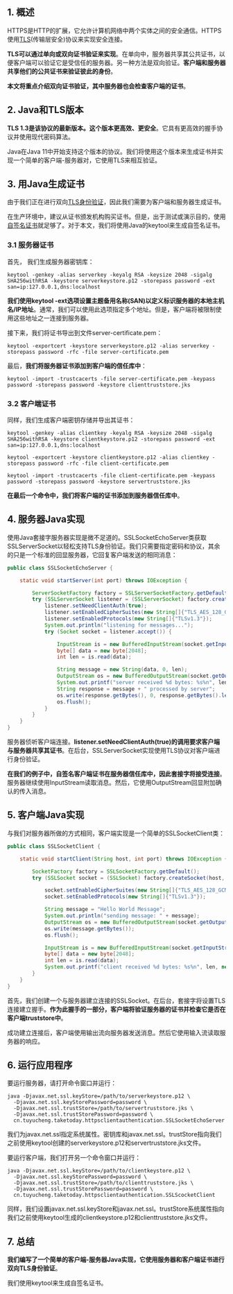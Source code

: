 ## 1. 概述

HTTPS是HTTP的扩展，它允许计算机网络中两个实体之间的安全通信。HTTPS使用[TLS](https://en.wikipedia.org/wiki/Transport_Layer_Security)(传输层安全)协议来实现安全连接。

**TLS可以通过单向或双向证书验证来实现**。在单向中，服务器共享其公共证书，以便客户端可以验证它是受信任的服务器。另一种方法是双向验证。**客户端和服务器共享他们的公共证书来验证彼此的身份**。

**本文将重点介绍双向证书验证，其中服务器也会检查客户端的证书**。

## 2. Java和TLS版本

**TLS 1.3是该协议的最新版本。这个版本更高效、更安全**。它具有更高效的握手协议并使用现代密码算法。

Java在Java 11中开始支持这个版本的协议。我们将使用这个版本来生成证书并实现一个简单的客户端-服务器对，它使用TLS来相互验证。

## 3. 用Java生成证书

由于我们正在进行双向[TLS身份验证](https://baeldung.com/spring-tls-setup)，因此我们需要为客户端和服务器生成证书。

在生产环境中，建议从证书颁发机构购买证书。但是，出于测试或演示目的，使用[自签名证书](https://www.baeldung.com/spring-boot-https-self-signed-certificate)就足够了。对于本文，我们将使用Java的keytool来生成自签名证书。

### 3.1 服务器证书

首先， 我们生成服务器密钥库：

```shell
keytool -genkey -alias serverkey -keyalg RSA -keysize 2048 -sigalg SHA256withRSA -keystore serverkeystore.p12 -storepass password -ext san=ip:127.0.0.1,dns:localhost
```

**我们使用keytool -ext选项设置主题备用名称(SAN)以定义标识服务器的本地主机名/IP地址**。通常，我们可以使用此选项指定多个地址。但是，客户端将被限制使用这些地址之一连接到服务器。

接下来，我们将证书导出到文件server-certificate.pem：

```shell
keytool -exportcert -keystore serverkeystore.p12 -alias serverkey -storepass password -rfc -file server-certificate.pem
```

最后，**我们将服务器证书添加到客户端的信任库中**：

```shell
keytool -import -trustcacerts -file server-certificate.pem -keypass password -storepass password -keystore clienttruststore.jks
```

### 3.2 客户端证书

同样，我们生成客户端密钥存储并导出其证书：

```shell
keytool -genkey -alias clientkey -keyalg RSA -keysize 2048 -sigalg SHA256withRSA -keystore clientkeystore.p12 -storepass password -ext san=ip:127.0.0.1,dns:localhost

keytool -exportcert -keystore clientkeystore.p12 -alias clientkey -storepass password -rfc -file client-certificate.pem

keytool -import -trustcacerts -file client-certificate.pem -keypass password -storepass password -keystore servertruststore.jks
```

**在最后一个命令中，我们将客户端的证书添加到服务器信任库中**。

## 4. 服务器Java实现

使用Java套接字服务器实现是微不足道的。SSLSocketEchoServer类获取SSLServerSocket以轻松支持TLS身份验证。我们只需要指定密码和协议，其余的只是一个标准的回显服务器，它回复客户端发送的相同消息：

```java
public class SSLSocketEchoServer {

    static void startServer(int port) throws IOException {

        ServerSocketFactory factory = SSLServerSocketFactory.getDefault();
        try (SSLServerSocket listener = (SSLServerSocket) factory.createServerSocket(port)) {
            listener.setNeedClientAuth(true);
            listener.setEnabledCipherSuites(new String[]{"TLS_AES_128_GCM_SHA256"});
            listener.setEnabledProtocols(new String[]{"TLSv1.3"});
            System.out.println("listening for messages...");
            try (Socket socket = listener.accept()) {

                InputStream is = new BufferedInputStream(socket.getInputStream());
                byte[] data = new byte[2048];
                int len = is.read(data);

                String message = new String(data, 0, len);
                OutputStream os = new BufferedOutputStream(socket.getOutputStream());
                System.out.printf("server received %d bytes: %s%n", len, message);
                String response = message + " processed by server";
                os.write(response.getBytes(), 0, response.getBytes().length);
                os.flush();
            }
        }
    }
}
```

服务器侦听客户端连接。**listener.setNeedClientAuth(true)的调用要求客户端与服务器共享其证书**。在后台，SSLServerSocket实现使用TLS协议对客户端进行身份验证。

**在我们的例子中，自签名客户端证书在服务器信任库中，因此套接字将接受连接**。服务器继续使用InputStream读取消息。然后，它使用OutputStream回显附加确认的传入消息。

## 5. 客户端Java实现

与我们对服务器所做的方式相同，客户端实现是一个简单的SSLSocketClient类：

```java
public class SSLSocketClient {

    static void startClient(String host, int port) throws IOException {

        SocketFactory factory = SSLSocketFactory.getDefault();
        try (SSLSocket socket = (SSLSocket) factory.createSocket(host, port)) {

            socket.setEnabledCipherSuites(new String[]{"TLS_AES_128_GCM_SHA256"});
            socket.setEnabledProtocols(new String[]{"TLSv1.3"});

            String message = "Hello World Message";
            System.out.println("sending message: " + message);
            OutputStream os = new BufferedOutputStream(socket.getOutputStream());
            os.write(message.getBytes());
            os.flush();

            InputStream is = new BufferedInputStream(socket.getInputStream());
            byte[] data = new byte[2048];
            int len = is.read(data);
            System.out.printf("client received %d bytes: %s%n", len, new String(data, 0, len));
        }
    }
}
```

首先，我们创建一个与服务器建立连接的SSLSocket。在后台，套接字将设置TLS连接建立握手。**作为此握手的一部分，客户端将验证服务器的证书并检查它是否在客户端truststore中**。

成功建立连接后，客户端使用输出流向服务器发送消息。然后它使用输入流读取服务器的响应。

## 6. 运行应用程序

要运行服务器，请打开命令窗口并运行：

```shell
java -Djavax.net.ssl.keyStore=/path/to/serverkeystore.p12 \ 
  -Djavax.net.ssl.keyStorePassword=password \
  -Djavax.net.ssl.trustStore=/path/to/servertruststore.jks \ 
  -Djavax.net.ssl.trustStorePassword=password \
  cn.tuyucheng.taketoday.httpsclientauthentication.SSLSocketEchoServer
```

我们为javax.net.ssl指定系统属性。密钥库和javax.net.ssl。trustStore指向我们之前使用keytool创建的serverkeystore.p12和servertruststore.jks文件。

要运行客户端，我们打开另一个命令窗口并运行：

```shell
java -Djavax.net.ssl.keyStore=/path/to/clientkeystore.p12 \ 
  -Djavax.net.ssl.keyStorePassword=password \ 
  -Djavax.net.ssl.trustStore=/path/to/clienttruststore.jks \ 
  -Djavax.net.ssl.trustStorePassword=password \ 
  cn.tuyucheng.taketoday.httpsclientauthentication.SSLScocketClient	
```

同样，我们设置javax.net.ssl.keyStore和javax.net.ssl。trustStore系统属性指向我们之前使用keytool生成的clientkeystore.p12和clienttruststore.jks文件。

## 7. 总结

**我们编写了一个简单的客户端-服务器Java实现，它使用服务器和客户端证书进行双向TLS身份验证**。

我们使用keytool来生成自签名证书。
